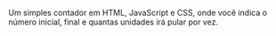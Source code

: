 Um simples contador em HTML, JavaScript e CSS, onde você indica o número inicial, final e quantas unidades irá pular por vez.
